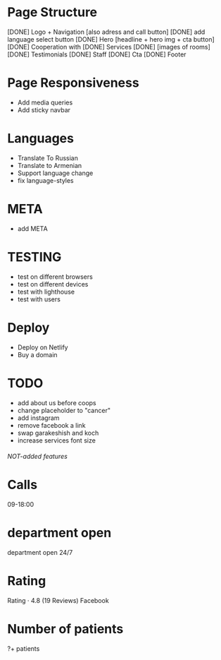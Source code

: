 # Page Structure

[DONE] Logo + Navigation [also adress and call button]
[DONE] add language select button
[DONE] Hero [headline + hero img + cta button]
[DONE] Cooperation with
[DONE] Services
[DONE] [images of rooms]
[DONE] Testimonials
[DONE] Staff
[DONE] Cta
[DONE] Footer

# Page Responsiveness

- Add media queries
- Add sticky navbar

# Languages

- Translate To Russian
- Translate to Armenian
- Support language change
- fix language-styles

# META

- add META

# TESTING

- test on different browsers
- test on different devices
- test with lighthouse
- test with users

# Deploy

- Deploy on Netlify
- Buy a domain

# TODO

- add about us before coops
- change placeholder to "cancer"
- add instagram
- remove facebook a link
- swap garakeshish and koch
- increase services font size

###### NOT-added features

# Calls

09-18:00

# department open

department open 24/7

# Rating

Rating · 4.8 (19 Reviews) Facebook

# Number of patients

?+ patients
